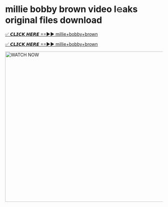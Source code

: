 # millie bobby brown video l𝚎aks original files download

<p><a href="https://mediafirer.com/millie+bobby+brown&ref=titik" rel="nofollow">✅ 𝘾𝙇𝙄𝘾𝙆 𝙃𝙀𝙍𝙀 ==►► millie+bobby+brown</a></p>

<p><a href="https://mediafirer.com/millie+bobby+brown&ref=titik" rel="nofollow">✅ 𝘾𝙇𝙄𝘾𝙆 𝙃𝙀𝙍𝙀 ==►► millie+bobby+brown</a></p>

<p><a rel="nofollow" title="WATCH NOW" href="https://mediafirer.com/millie+bobby+brown&ref=titik"><img border="millie+bobby+brown" height="480" width="854" title="WATCH NOW" alt="WATCH NOW" src="https://i.imgur.com/WiGg2rx.gif"></a></p>